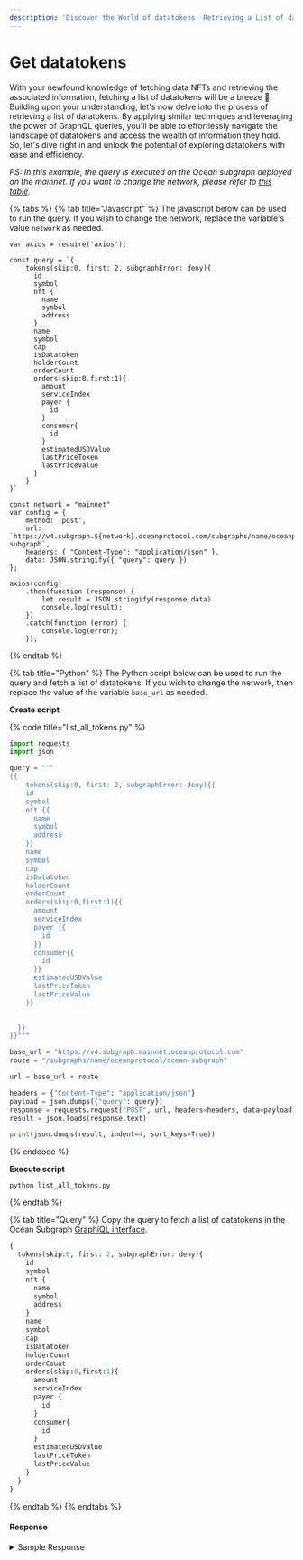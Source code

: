 ```yaml
---
description: 'Discover the World of datatokens: Retrieving a List of datatokens'
---
```


# Get datatokens

With your newfound knowledge of fetching data NFTs and retrieving the associated information, fetching a list of datatokens will be a breeze :ocean:. Building upon your understanding, let's now delve into the process of retrieving a  list of datatokens. By applying similar techniques and leveraging the power of GraphQL queries, you'll be able to effortlessly navigate the landscape of datatokens and access the wealth of information they hold. So, let's dive right in and unlock the potential of exploring datatokens with ease and efficiency.



_PS: In this example, the query is executed on the Ocean subgraph deployed on the mainnet. If you want to change the network, please refer to_ [_this table_](../ocean-subgraph/#ocean-subgraph-deployments)_._

{% tabs %}
{% tab title="Javascript" %}
The javascript below can be used to run the query. If you wish to change the network, replace the variable's value `network` as needed.&#x20;

```runkit  nodeVersion="18.x.x"
var axios = require('axios');

const query = `{
    tokens(skip:0, first: 2, subgraphError: deny){
      id
      symbol
      nft {
        name
        symbol
        address
      }
      name
      symbol
      cap
      isDatatoken
      holderCount
      orderCount
      orders(skip:0,first:1){
        amount
        serviceIndex
        payer {
          id
        }
        consumer{
          id
        }
        estimatedUSDValue
        lastPriceToken
        lastPriceValue
      }
    }
}`

const network = "mainnet"
var config = {
    method: 'post',
    url: `https://v4.subgraph.${network}.oceanprotocol.com/subgraphs/name/oceanprotocol/ocean-subgraph`,
    headers: { "Content-Type": "application/json" },
    data: JSON.stringify({ "query": query })
};

axios(config)
    .then(function (response) {
        let result = JSON.stringify(response.data)
        console.log(result);
    })
    .catch(function (error) {
        console.log(error);
    });

```
{% endtab %}

{% tab title="Python" %}
The Python script below can be used to run the query and fetch a list of datatokens. If you wish to change the network, then replace the value of the variable `base_url` as needed.

**Create script**

{% code title="list_all_tokens.py" %}
```python
import requests
import json

query = """
{{
	tokens(skip:0, first: 2, subgraphError: deny){{
    id
    symbol
    nft {{
      name
      symbol
      address
    }}
    name
    symbol
    cap
    isDatatoken
    holderCount
    orderCount
    orders(skip:0,first:1){{
      amount
      serviceIndex
      payer {{
        id
      }}
      consumer{{
        id
      }}
      estimatedUSDValue
      lastPriceToken
      lastPriceValue
    }}

    
  }}
}}"""

base_url = "https://v4.subgraph.mainnet.oceanprotocol.com"
route = "/subgraphs/name/oceanprotocol/ocean-subgraph"

url = base_url + route

headers = {"Content-Type": "application/json"}
payload = json.dumps({"query": query})
response = requests.request("POST", url, headers=headers, data=payload)
result = json.loads(response.text)

print(json.dumps(result, indent=4, sort_keys=True))
```
{% endcode %}

**Execute script**

```
python list_all_tokens.py
```
{% endtab %}

{% tab title="Query" %}
Copy the query to fetch a list of datatokens in the Ocean Subgraph [GraphiQL interface](https://v4.subgraph.mainnet.oceanprotocol.com/subgraphs/name/oceanprotocol/ocean-subgraph/graphql).&#x20;

```graphql
{
  tokens(skip:0, first: 2, subgraphError: deny){
    id
    symbol
    nft {
      name
      symbol
      address
    }
    name
    symbol
    cap
    isDatatoken
    holderCount
    orderCount
    orders(skip:0,first:1){
      amount
      serviceIndex
      payer {
        id
      }
      consumer{
        id
      }
      estimatedUSDValue
      lastPriceToken
      lastPriceValue
    }
  }
}
```
{% endtab %}
{% endtabs %}

#### Response

<details>

<summary>Sample Response</summary>

```json
{
  "data": {
    "tokens": [
      {
        "cap": null,
        "holderCount": "0",
        "id": "0x0642026e7f0b6ccac5925b4e7fa61384250e1701",
        "isDatatoken": false,
        "name": "H2O",
        "nft": null,
        "orderCount": "0",
        "orders": [],
        "symbol": "H2O"
      },
      {
        "cap": "115792089237316195423570985008687900000000000000000000000000",
        "holderCount": "0",
        "id": "0x122d10d543bc600967b4db0f45f80cb1ddee43eb",
        "isDatatoken": true,
        "name": "Brave Lobster Token",
        "nft": {
          "address": "0xea615374949a2405c3ee555053eca4d74ec4c2f0",
          "name": "Ocean Data NFT",
          "symbol": "OCEAN-NFT"
        },
        "orderCount": "0",
        "orders": [],
        "symbol": "BRALOB-11"
      }
    ]
  }
}
```

</details>
